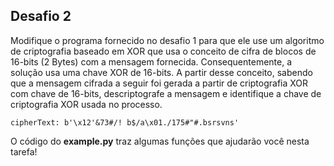## Desafio 2
Modifique o programa fornecido no desafio 1 para que ele use um algoritmo de criptografia baseado em XOR que usa o conceito de cifra de blocos de 16-bits (2 Bytes) com a mensagem fornecida. Consequentemente, a solução usa uma chave XOR de 16-bits. A partir desse conceito, sabendo que a mensagem cifrada a seguir foi gerada a partir de criptografia XOR com chave de 16-bits, descriptografe a mensagem e identifique a chave de criptografia XOR usada no processo.

```
cipherText: b'\x12'&73#/! b$/a\x01./175#"#.bsrsvns'
```

O código do **example.py** traz algumas funções que ajudarão você nesta tarefa!
